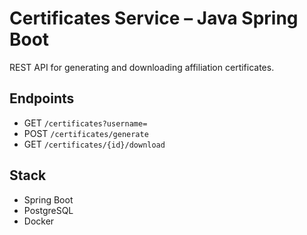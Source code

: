 # Certificates Service – Java Spring Boot

REST API for generating and downloading affiliation certificates.

## Endpoints
- GET `/certificates?username=`
- POST `/certificates/generate`
- GET `/certificates/{id}/download`

## Stack
- Spring Boot
- PostgreSQL
- Docker
